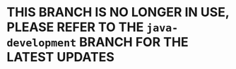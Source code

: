 # THIS BRANCH IS NO LONGER IN USE, PLEASE REFER TO THE `java-development` BRANCH FOR THE LATEST UPDATES